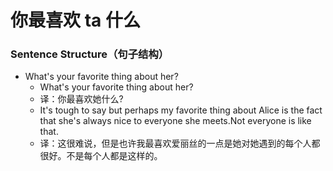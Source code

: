 # 你最喜欢 ta 什么

### Sentence Structure（句子结构）

- What's your favorite thing about her?
  - What's your favorite thing about her?
  - 译：你最喜欢她什么?
  - It's tough to say but perhaps my favorite thing about Alice is the fact that she's always nice to everyone she meets.Not everyone is like that.
  - 译：这很难说，但是也许我最喜欢爱丽丝的一点是她对她遇到的每个人都很好。不是每个人都是这样的。
